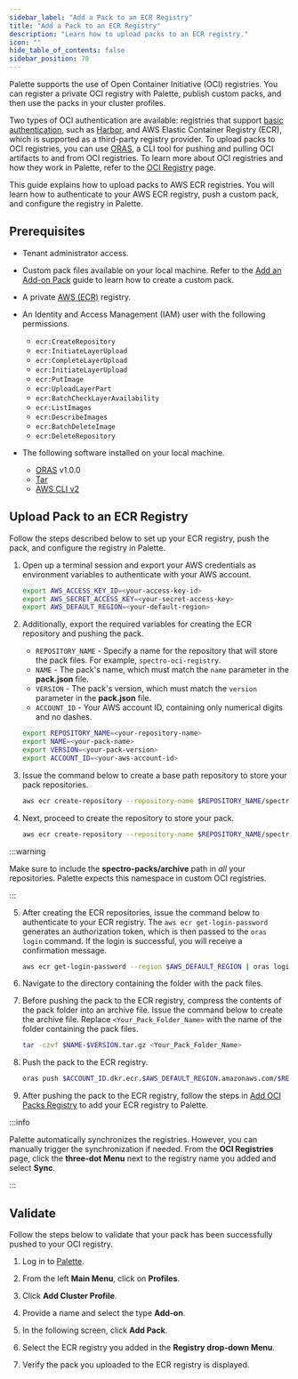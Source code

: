 ```yaml
---
sidebar_label: "Add a Pack to an ECR Registry"
title: "Add a Pack to an ECR Registry"
description: "Learn how to upload packs to an ECR registry."
icon: ""
hide_table_of_contents: false
sidebar_position: 70
---
```


Palette supports the use of Open Container Initiative (OCI) registries. You can register a private OCI registry with
Palette, publish custom packs, and then use the packs in your cluster profiles.

Two types of OCI authentication are available: registries that support [basic authentication](./add-pack-oci-basic.md),
such as [Harbor](https://goharbor.io/), and AWS Elastic Container Registry (ECR), which is supported as a third-party
registry provider. To upload packs to OCI registries, you can use [ORAS](https://oras.land/docs/), a CLI tool for
pushing and pulling OCI artifacts to and from OCI registries. To learn more about OCI registries and how they work in
Palette, refer to the [OCI Registry](./oci-registry.md) page.

This guide explains how to upload packs to AWS ECR registries. You will learn how to authenticate to your AWS ECR
registry, push a custom pack, and configure the registry in Palette.

## Prerequisites

- Tenant administrator access.

- Custom pack files available on your local machine. Refer to the [Add an Add-on Pack](../../adding-add-on-packs.md)
  guide to learn how to create a custom pack.

- A private [AWS (ECR)](https://aws.amazon.com/ecr/) registry.

- An Identity and Access Management (IAM) user with the following permissions.

  - `ecr:CreateRepository`
  - `ecr:InitiateLayerUpload`
  - `ecr:CompleteLayerUpload`
  - `ecr:InitiateLayerUpload`
  - `ecr:PutImage`
  - `ecr:UploadLayerPart`
  - `ecr:BatchCheckLayerAvailability`
  - `ecr:ListImages`
  - `ecr:DescribeImages`
  - `ecr:BatchDeleteImage`
  - `ecr:DeleteRepository`

- The following software installed on your local machine.
  - [ORAS](https://oras.land/docs/installation/) v1.0.0
  - [Tar](https://www.gnu.org/software/tar/)
  - [AWS CLI v2](https://docs.aws.amazon.com/cli/latest/userguide/getting-started-install.html)

## Upload Pack to an ECR Registry

Follow the steps described below to set up your ECR registry, push the pack, and configure the registry in Palette.

1. Open up a terminal session and export your AWS credentials as environment variables to authenticate with your AWS
   account.

   ```bash
   export AWS_ACCESS_KEY_ID=<your-access-key-id>
   export AWS_SECRET_ACCESS_KEY=<your-secret-access-key>
   export AWS_DEFAULT_REGION=<your-default-region>
   ```

2. Additionally, export the required variables for creating the ECR repository and pushing the pack.

   - `REPOSITORY_NAME` - Specify a name for the repository that will store the pack files. For example,
     `spectro-oci-registry`.
   - `NAME` - The pack's name, which must match the `name` parameter in the **pack.json** file.
   - `VERSION` - The pack's version, which must match the `version` parameter in the **pack.json** file.
   - `ACCOUNT_ID` - Your AWS account ID, containing only numerical digits and no dashes.

   ```bash
   export REPOSITORY_NAME=<your-repository-name>
   export NAME=<your-pack-name>
   export VERSION=<your-pack-version>
   export ACCOUNT_ID=<your-aws-account-id>
   ```

3. Issue the command below to create a base path repository to store your pack repositories.

   ```bash
   aws ecr create-repository --repository-name $REPOSITORY_NAME/spectro-packs/archive --region $AWS_DEFAULT_REGION
   ```

4. Next, proceed to create the repository to store your pack.

   ```bash
   aws ecr create-repository --repository-name $REPOSITORY_NAME/spectro-packs/archive/$NAME --region $AWS_DEFAULT_REGION
   ```

:::warning

Make sure to include the **spectro-packs/archive** path in _all_ your repositories. Palette expects this namespace in
custom OCI registries.

:::

5. After creating the ECR repositories, issue the command below to authenticate to your ECR registry. The
   `aws ecr get-login-password` generates an authorization token, which is then passed to the `oras login` command. If
   the login is successful, you will receive a confirmation message.

   ```bash
   aws ecr get-login-password --region $AWS_DEFAULT_REGION | oras login --username AWS --password-stdin $ACCOUNT_ID.dkr.ecr.$AWS_DEFAULT_REGION.amazonaws.com
   ```

6. Navigate to the directory containing the folder with the pack files.

7. Before pushing the pack to the ECR registry, compress the contents of the pack folder into an archive file. Issue the
   command below to create the archive file. Replace `<Your_Pack_Folder_Name>` with the name of the folder containing
   the pack files.

   ```bash
   tar -czvf $NAME-$VERSION.tar.gz <Your_Pack_Folder_Name>
   ```

8. Push the pack to the ECR registry.

   ```bash
   oras push $ACCOUNT_ID.dkr.ecr.$AWS_DEFAULT_REGION.amazonaws.com/$REPOSITORY_NAME/spectro-packs/archive/$NAME:$VERSION $NAME-$VERSION.tar.gz
   ```

9. After pushing the pack to the ECR registry, follow the steps in [Add OCI Packs Registry](./add-oci-packs.md) to add
   your ECR registry to Palette.

:::info

Palette automatically synchronizes the registries. However, you can manually trigger the synchronization if needed. From
the **OCI Registries** page, click the **three-dot Menu** next to the registry name you added and select **Sync**.

:::

## Validate

Follow the steps below to validate that your pack has been successfully pushed to your OCI registry.

1. Log in to [Palette](https://console.spectrocloud.com).

2. From the left **Main Menu**, click on **Profiles**.

3. Click **Add Cluster Profile**.

4. Provide a name and select the type **Add-on**.

5. In the following screen, click **Add Pack**.

6. Select the ECR registry you added in the **Registry drop-down Menu**.

7. Verify the pack you uploaded to the ECR registry is displayed.
